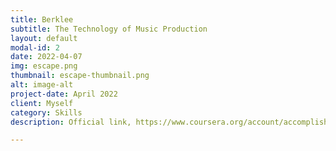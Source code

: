 ```yaml
---
title: Berklee
subtitle: The Technology of Music Production
layout: default
modal-id: 2
date: 2022-04-07
img: escape.png
thumbnail: escape-thumbnail.png
alt: image-alt
project-date: April 2022
client: Myself
category: Skills
description: Official link, https://www.coursera.org/account/accomplishments/verify/N64GNE2BRDLZ.

---
```

